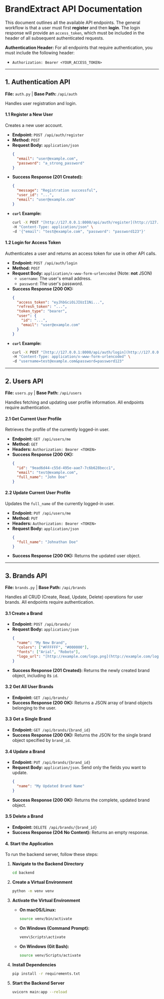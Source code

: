 # BrandExtract API Documentation

This document outlines all the available API endpoints. The general workflow is that a user must first **register** and then **login**. The login response will provide an `access_token`, which must be included in the header of all subsequent authenticated requests.

**Authentication Header:** For all endpoints that require authentication, you must include the following header:
* `Authorization: Bearer <YOUR_ACCESS_TOKEN>`

---
## **1. Authentication API**
**File:** `auth.py` | **Base Path:** `/api/auth`

Handles user registration and login.

#### **1.1 Register a New User**
Creates a new user account.
* **Endpoint:** `POST /api/auth/register`
* **Method:** `POST`
* **Request Body:** `application/json`
    ```json
    {
      "email": "user@example.com",
      "password": "a_strong_password"
    }
    ```
* **Success Response (201 Created):**
    ```json
    {
      "message": "Registration successful",
      "user_id": "...",
      "email": "user@example.com"
    }
    ```
* **`curl` Example:**
    ```bash
    curl -X POST "[http://127.0.0.1:8000/api/auth/register](http://127.0.0.1:8000/api/auth/register)" \
    -H "Content-Type: application/json" \
    -d '{"email": "test@example.com", "password": "password123"}'
    ```

#### **1.2 Login for Access Token**
Authenticates a user and returns an access token for use in other API calls.
* **Endpoint:** `POST /api/auth/login`
* **Method:** `POST`
* **Request Body:** `application/x-www-form-urlencoded` (Note: **not** JSON)
    * `username`: The user's email address.
    * `password`: The user's password.
* **Success Response (200 OK):**
    ```json
    {
      "access_token": "eyJhbGciOiJIUzI1Ni...",
      "refresh_token": "...",
      "token_type": "bearer",
      "user": {
        "id": "...",
        "email": "user@example.com"
      }
    }
    ```
* **`curl` Example:**
    ```bash
    curl -X POST "[http://127.0.0.1:8000/api/auth/login](http://127.0.0.1:8000/api/auth/login)" \
    -H "Content-Type: application/x-www-form-urlencoded" \
    -d "username=test@example.com&password=password123"
    ```

---
## **2. Users API**
**File:** `users.py` | **Base Path:** `/api/users`

Handles fetching and updating user profile information. All endpoints require authentication.

#### **2.1 Get Current User Profile**
Retrieves the profile of the currently logged-in user.
* **Endpoint:** `GET /api/users/me`
* **Method:** `GET`
* **Headers:** `Authorization: Bearer <TOKEN>`
* **Success Response (200 OK):**
    ```json
    {
      "id": "9ead6d44-c55d-495e-aae7-7c6b628becc1",
      "email": "test@example.com",
      "full_name": "John Doe"
    }
    ```

#### **2.2 Update Current User Profile**
Updates the `full_name` of the currently logged-in user.
* **Endpoint:** `PUT /api/users/me`
* **Method:** `PUT`
* **Headers:** `Authorization: Bearer <TOKEN>`
* **Request Body:** `application/json`
    ```json
    {
      "full_name": "Johnathan Doe"
    }
    ```
* **Success Response (200 OK):** Returns the updated user object.

---
## **3. Brands API**
**File:** `brands.py` | **Base Path:** `/api/brands`

Handles all CRUD (Create, Read, Update, Delete) operations for user brands. All endpoints require authentication.

#### **3.1 Create a Brand**
* **Endpoint:** `POST /api/brands/`
* **Request Body:** `application/json`
    ```json
    {
      "name": "My New Brand",
      "colors": ["#FFFFFF", "#000000"],
      "fonts": ["Arial", "Roboto"],
      "logo_url": "[http://example.com/logo.png](http://example.com/logo.png)"
    }
    ```
* **Success Response (201 Created):** Returns the newly created brand object, including its `id`.

#### **3.2 Get All User Brands**
* **Endpoint:** `GET /api/brands/`
* **Success Response (200 OK):** Returns a JSON array of brand objects belonging to the user.

#### **3.3 Get a Single Brand**
* **Endpoint:** `GET /api/brands/{brand_id}`
* **Success Response (200 OK):** Returns the JSON for the single brand object specified by `brand_id`.

#### **3.4 Update a Brand**
* **Endpoint:** `PUT /api/brands/{brand_id}`
* **Request Body:** `application/json`. Send only the fields you want to update.
    ```json
    {
      "name": "My Updated Brand Name"
    }
    ```
* **Success Response (200 OK):** Returns the complete, updated brand object.

#### **3.5 Delete a Brand**
* **Endpoint:** `DELETE /api/brands/{brand_id}`
* **Success Response (204 No Content):** Returns an empty response.

#### **4. Start the Application**

To run the backend server, follow these steps:

1. **Navigate to the Backend Directory**

   ```bash
   cd backend
   ```

2. **Create a Virtual Environment**

   ```bash
   python -m venv venv
   ```

3. **Activate the Virtual Environment**

   * **On macOS/Linux:**

     ```bash
     source venv/bin/activate
     ```
   * **On Windows (Command Prompt):**

     ```bash
     venv\Scripts\activate
     ```
   * **On Windows (Git Bash):**

     ```bash
     source venv/Scripts/activate
     ```

4. **Install Dependencies**

   ```bash
   pip install -r requirements.txt
   ```

5. **Start the Backend Server**

   ```bash
   uvicorn main:app --reload
   ```
